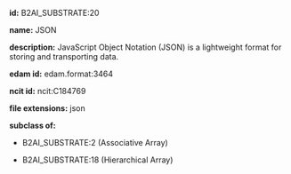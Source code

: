 **id:** B2AI_SUBSTRATE:20

**name:** JSON

**description:** JavaScript Object Notation (JSON) is a lightweight format for storing and transporting data.

**edam id:** edam.format:3464

**ncit id:** ncit:C184769

**file extensions:** json

**subclass of:**

- B2AI_SUBSTRATE:2 (Associative Array)

- B2AI_SUBSTRATE:18 (Hierarchical Array)
